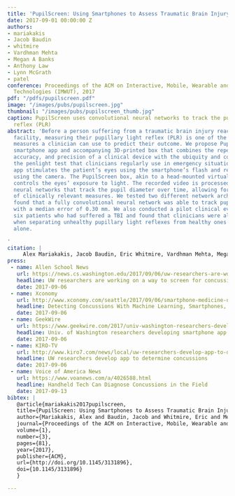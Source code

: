 ```yaml
---
title: 'PupilScreen: Using Smartphones to Assess Traumatic Brain Injury'
date: 2017-09-01 00:00:00 Z
authors:
- mariakakis
- Jacob Baudin
- whitmire
- Vardhman Mehta
- Megan A Banks
- Anthony Law
- Lynn McGrath
- patel
conference: Proceedings of the ACM on Interactive, Mobile, Wearable and Ubiquitous
  Technologies (IMWUT), 2017
pdf: "/pdfs/pupilscreen.pdf"
image: "/images/pubs/pupilscreen.jpg"
thumbnail: "/images/pubs/pupilscreen_thumb.jpg"
caption: PupilScreen uses convolutional neural networks to track the pupillary light
  reflex (PLR)
abstract: 'Before a person suffering from a traumatic brain injury reaches a medical
  facility, measuring their pupillary light reflex (PLR) is one of the few quantitative
  measures a clinician can use to predict their outcome. We propose PupilScreen, a
  smartphone app and accompanying 3D-printed box that combines the repeatability,
  accuracy, and precision of a clinical device with the ubiquity and convenience of
  the penlight test that clinicians regularly use in emergency situations. The PupilScreen
  app stimulates the patient’s eyes using the smartphone’s flash and records the response
  using the camera. The PupilScreen box, akin to a head-mounted virtual reality display,
  controls the eyes’ exposure to light. The recorded video is processed using convolutional
  neural networks that track the pupil diameter over time, allowing for the derivation
  of clinically relevant measures. We tested two different network architectures and
  found that a fully convolutional neural network was able to track pupil diameter
  with a median error of 0.30 mm. We also conducted a pilot clinical evaluation with
  six patients who had suffered a TBI and found that clinicians were almost perfect
  when separating unhealthy pupillary light reflexes from healthy ones using PupilScreen
  alone.

'
citation: |
     Alex Mariakakis, Jacob Baudin, Eric Whitmire, Vardhman Mehta, Megan A. Banks, Anthony Law, Lynn McGrath, and Shwetak N. Patel. (2017). PupilScreen: Using Smartphones to Assess Traumatic Brain Injury. Proceedings of the ACM on Interactive, Mobile, Wearable and Ubiquitous Technologies, 1(3), 81. DOI: https://doi.org/10.1145/3131896
press:
 - name: Allen School News
   url: https://news.cs.washington.edu/2017/09/06/uw-researchers-are-working-on-a-way-to-screen-for-concussion-using-a-smartphone/
   headline: UW researchers are working on a way to screen for concussion using a smartphone
   date: 2017-09-06
 - name: Xconomy
   url: http://www.xconomy.com/seattle/2017/09/06/smartphone-medicine-uw-researchers-detect-concussions-with-an-app/#
   headline: Detecting Concussions With Machine Learning, Smartphones, and a Startup
   date: 2017-09-06
 - name: GeekWire
   url: https://www.geekwire.com/2017/univ-washington-researchers-developing-smartphone-app-can-detect-concussions/
   headline: Univ. of Washington researchers developing smartphone app that can detect concussions
   date: 2017-09-06
 - name: KIRO-TV
   url: http://www.kiro7.com/news/local/uw-researchers-develop-app-to-determine-concussions/605567500
   headline: UW researchers develop app to determine concussions
   date: 2017-09-06
 - name: Voice of America News
   url: https://www.voanews.com/a/4026588.html
   headline: Handheld Tech Can Diagnose Concussions in the Field
   date: 2017-09-13
bibtex: |
   @article{mariakakis2017pupilscreen,
   title={PupilScreen: Using Smartphones to Assess Traumatic Brain Injury},
   author={Mariakakis, Alex and Baudin, Jacob and Whitmire, Eric and Mehta, Vardhman and Banks, Megan A and Law, Anthony and McGrath, Lynn and Patel, Shwetak N},
   journal={Proceedings of the ACM on Interactive, Mobile, Wearable and Ubiquitous Technologies},
   volume={1},
   number={3},
   pages={81},
   year={2017},
   publisher={ACM},
   url={http://doi.org/10.1145/3131896},
   doi={10.1145/3131896}
   }

---
```


